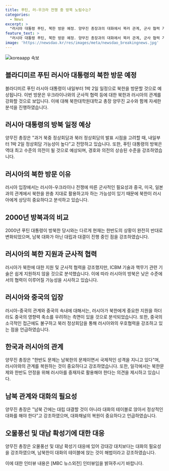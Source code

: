 ```yaml
---
title: 푸틴, 러-우크라 전쟁 중 방북 노림수는?
categories:
  - News
excerpt: >
  "러시아 대통령 푸틴, 북한 방문 예정. 양무진 총장과의 대화에서 북러 관계, 군사 협력 가능성 등 분석. 푸틴의 방북, 전반적인 국제적 상황 변화와의 연관성도 주목할 필요."
feature_text: >
  "러시아 대통령 푸틴, 북한 방문 예정. 양무진 총장과의 대화에서 북러 관계, 군사 협력 가능성 등 분석. 푸틴의 방북, 전반적인 국제적 상황 변화와의 연관성도 주목할 필요."
image: 'https://newsdao.kr/res/images/meta/newsdao_breakingnews.jpg'
---
```


<p><img src="https://newsdao.kr/res/images/meta/newsdao_breakingnews.jpg" alt="koreaapp 속보" /></p>

<h2 data-ke-size="size26">블라디미르 푸틴 러시아 대통령의 북한 방문 예정</h2>

<p data-ke-size="size16">블라디미르 푸틴 러시아 대통령이 내일부터 1박 2일 일정으로 북한을 방문할 것으로 예상됩니다. 이번 방문은 우크라이나와의 군사적 협력 등에 대한 북한과 러시아의 관계를 강화할 것으로 보입니다. 이에 대해 북한대학원대학교 총장 양무진 교수와 함께 자세한 분석을 진행하였습니다.</p>

<h2 data-ke-size="size26">러시아 대통령의 방북 일정 예상</h2>

<p data-ke-size="size16">양무진 총장은 "과거 북중 정상회담과 북러 정상회담의 발표 시점을 고려할 때, 내일부터 1박 2일 정상회담 가능성이 높다"고 전망하고 있습니다. 또한, 푸틴 대통령의 방북은 역대 최고 수준의 의전이 될 것으로 예상되며, 경호와 의전의 상승된 수준을 강조하였습니다.</p>

<h2 data-ke-size="size26">러시아의 북한 방문 이유</h2>

<p data-ke-size="size16">러시아 입장에서는 러시아-우크라이나 전쟁에 따른 군사적인 필요성과 중국, 미국, 일본과의 관계에서 북한을 완충 지대로 활용하고자 하는 가능성이 있기 때문에 북한이 러시아에게 상당히 중요하다고 분석하고 있습니다.</p>

<h2 data-ke-size="size26">2000년 방북과의 비교</h2>

<p data-ke-size="size16">2000년 푸틴 대통령이 방북한 당시와는 다르게 현재는 한반도의 상황이 완전히 반대로 변화되었으며, 남북 대화가 아닌 대립과 대결이 진행 중인 점을 강조하였습니다.</p>

<h2 data-ke-size="size26">러시아의 북한 지원과 군사적 협력</h2>

<p data-ke-size="size16">러시아가 북한에 대한 지원 및 군사적 협력을 강조했지만, ICBM 기술과 핵무기 관련 기술은 쉽게 지원하지 않을 것으로 분석했습니다. 이에 따라 러시아의 방북은 낮은 수준에서의 협력이 이루어질 가능성을 시사하고 있습니다.</p>

<h2 data-ke-size="size26">러시아와 중국의 입장</h2>

<p data-ke-size="size16">러시아-중국의 관계와 중국의 속내에 대해서는, 러시아가 북한에게 중요한 지원을 하더라도 중국의 영향력 축소를 우려하는 측면이 있을 것으로 분석되었습니다. 또한, 중국의 소극적인 접근에도 불구하고 북러 정상회담을 통해 러시아와의 우호협력을 강조하고 있는 점을 언급하였습니다.</p>

<h2 data-ke-size="size26">한국과 러시아의 관계</h2>

<p data-ke-size="size16">양무진 총장은 "한반도 문제는 남북한의 문제이면서 국제적인 성격을 지니고 있다"며, 러시아와의 관계를 복원하는 것이 중요하다고 강조하였습니다. 또한, 일각에서는 북한문제와 한반도 안정을 위해 러시아를 중재자로 활용해야 한다는 의견을 제시하고 있습니다.</p>

<h2 data-ke-size="size26">남북 관계와 대화의 필요성</h2>

<p data-ke-size="size16">양무진 총장은 "남북 간에는 대립 대결할 것이 아니라 대화의 테이블로 앉아서 정상적인 대화를 해야 한다"고 강조하였으며, 대화채널의 복원이 중요하다고 언급하였습니다.</p>

<h2 data-ke-size="size26">오물풍선 및 대남 확성기에 대한 대응</h2>

<p data-ke-size="size16">양무진 총장은 오물풍선 및 대남 확성기 대응에 있어 강대강 대치보다는 대화의 필요성을 강조하였으며, 남북한이 대화의 테이블에 앉는 것이 해법이라고 강조하였습니다.</p>

<p data-ke-size="size16">이에 대한 인터뷰 내용은 [MBC 뉴스외전] 인터뷰임을 밝혀주시기 바랍니다.</p>


